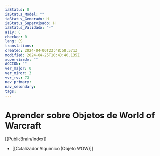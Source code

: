 ```yaml
---
iaStatus: 8
iaStatus_Model: ""
iaStatus_Generado: H
iaStatus_Supervisado: H
iaStatus_Validado: "-"
a11y: 0
checked: 0
lang: ES
translations: 
created: 2024-04-06T23:48:58.571Z
modified: 2024-04-25T10:40:40.135Z
supervisado: ""
ACCION: ""
ver_major: 0
ver_minor: 3
ver_rev: 72
nav_primary: 
nav_secondary: 
tags:
---
```

# Aprender sobre Objetos de World of Warcraft

[[PublicBrain/Index]]

* [[Catalizador Alquimico (Objeto WOW)]]